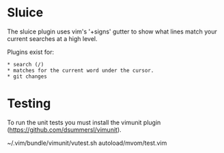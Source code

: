 Sluice
====

The sluice plugin uses vim's '+signs' gutter to show what lines match your current
searches at a high level.

Plugins exist for:

    * search (/)
    * matches for the current word under the cursor.
    * git changes

Testing
====

To run the unit tests you must install the vimunit plugin
(https://github.com/dsummersl/vimunit).

~/.vim/bundle/vimunit/vutest.sh autoload/mvom/test.vim 
